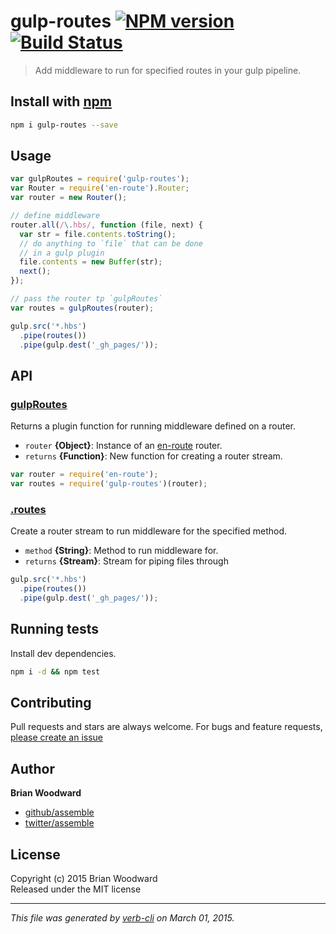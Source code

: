 # gulp-routes [![NPM version](https://badge.fury.io/js/gulp-routes.svg)](http://badge.fury.io/js/gulp-routes)  [![Build Status](https://travis-ci.org/assemble/gulp-routes.svg)](https://travis-ci.org/assemble/gulp-routes) 

> Add middleware to run for specified routes in your gulp pipeline.

## Install with [npm](npmjs.org)

```bash
npm i gulp-routes --save
```

## Usage

```js
var gulpRoutes = require('gulp-routes');
var Router = require('en-route').Router;
var router = new Router();

// define middleware 
router.all(/\.hbs/, function (file, next) {
  var str = file.contents.toString();
  // do anything to `file` that can be done
  // in a gulp plugin
  file.contents = new Buffer(str);
  next();
});

// pass the router tp `gulpRoutes`
var routes = gulpRoutes(router);

gulp.src('*.hbs')
  .pipe(routes())
  .pipe(gulp.dest('_gh_pages/'));
```


## API
### [gulpRoutes](./index.js#L32)

Returns a plugin function for running middleware defined on a router.

* `router` **{Object}**: Instance of an [en-route] router.    
* `returns` **{Function}**: New function for creating a router stream.  

```js
var router = require('en-route');
var routes = require('gulp-routes')(router);
```

### [.routes](./index.js#L53)

Create a router stream to run middleware for the specified method.

* `method` **{String}**: Method to run middleware for.    
* `returns` **{Stream}**: Stream for piping files through  

```js
gulp.src('*.hbs')
  .pipe(routes())
  .pipe(gulp.dest('_gh_pages/'));
```


## Running tests
Install dev dependencies.

```bash
npm i -d && npm test
```


## Contributing
Pull requests and stars are always welcome. For bugs and feature requests, [please create an issue](https://github.com/assemble/gulp-routes/issues)

## Author

**Brian Woodward**
 
+ [github/assemble](https://github.com/assemble)
+ [twitter/assemble](http://twitter.com/assemble) 

## License
Copyright (c) 2015 Brian Woodward  
Released under the MIT license

***

_This file was generated by [verb-cli](https://github.com/assemble/verb-cli) on March 01, 2015._

[en-route]: https://github.com/jonschlinkert/en-route
